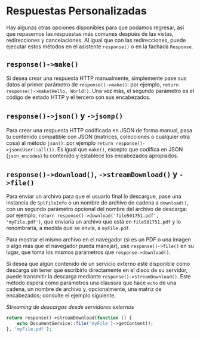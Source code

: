 # Respuestas Personalizadas

Hay algunas otras opciones disponibles para que podamos regresar, así que repasemos las respuestas más comunes después de las vistas, redirecciones y cancelaciones. Al igual que con las redirecciones, puede ejecutar estos métodos en el asistente `response()` o en la fachada `Response`.

## `response()->make()`

Si desea crear una respuesta HTTP manualmente, simplemente pase sus datos al primer parámetro de `response()->make()`: por ejemplo, `return response()->make(Hello, World!)`. Una vez más, el segundo parámetro es el código de estado HTTP y el tercero son sus encabezados.


## `response()->json()` y `->jsonp()`

Para crear una respuesta HTTP codificada en JSON de forma manual, pasa tu contenido compatible con JSON (matrices, colecciones o cualquier otra cosa) al método `json()`: por ejemplo `return response()->json(User::all())`. Es igual que `make()`, excepto que codifica en JSON (`json_encodes`) tu contenido y establece los encabezados apropiados.

## `response()->download()`, `->streamDownload()` y `->file()`

Para enviar un archivo para que el usuario final lo descargue, pase una instancia de `SplFileInfo` o un nombre de archivo de cadena a `download()`, con un segundo parámetro opcional del nombre del archivo de descarga: por ejemplo, `return response()->download('file501751.pdf', 'myFile.pdf')`, que enviaría un archivo que está en `file501751.pdf` y lo renombraría, a medida que se envía, a `myFile.pdf`.

Para mostrar el mismo archivo en el navegador (si es un PDF o una imagen o algo más que el navegador pueda manejar), use `response()->file()` en su lugar, que toma los mismos parámetros que `response->download()`.

Si desea que algún contenido de un servicio externo esté disponible como descarga sin tener que escribirlo directamente en el disco de su servidor, puede transmitir la descarga mediante `response()->streamDownload()`. Este método espera como parámetros una clausura que hace `echo` de una cadena, un nombre de archivo y, opcionalmente, una matriz de encabezados; consulte el ejemplo siguiente.

_Streaming de descargas desde servidores externos_
```php
return response()->streamDownload(function () {
    echo DocumentService::file('myFile')->getContent();
}, 'myFile.pdf');
```



